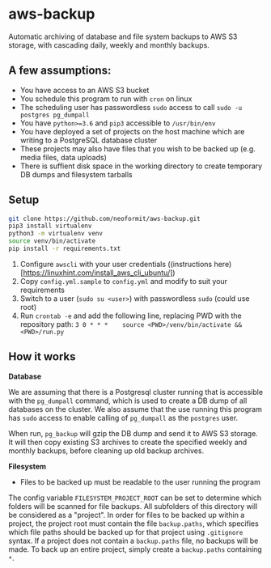 # aws-backup

Automatic archiving of database and file system backups to AWS S3 storage,
with cascading daily, weekly and monthly backups.

## A few assumptions:
- You have access to an AWS S3 bucket
- You schedule this program to run with `cron` on linux
- The scheduling user has passwordless `sudo` access to call `sudo -u postgres pg_dumpall` 
- You have `python>=3.6` and `pip3` accessible to `/usr/bin/env`
- You have deployed a set of projects on the host machine which are writing to a PostgreSQL database cluster
- These projects may also have files that you wish to be backed up (e.g. media files, data uploads)
- There is suffient disk space in the working directory to create temporary DB dumps and filesystem tarballs


## Setup

```sh
git clone https://github.com/neoformit/aws-backup.git
pip3 install virtualenv
python3 -m virtualenv venv
source venv/bin/activate
pip install -r requirements.txt
```

1. Configure `awscli` with your user credentials ((instructions here)[https://linuxhint.com/install_aws_cli_ubuntu/])
2. Copy `config.yml.sample` to `config.yml` and modify to suit your requirements
3. Switch to a user (`sudo su <user>`) with passwordless `sudo` (could use root)
4. Run `crontab -e` and add the following line, replacing PWD with the repository path:
    `3 0 * * *    source <PWD>/venv/bin/activate && <PWD>/run.py`


## How it works

**Database**

We are assuming that there is a Postgresql cluster running that is accessible with the `pg_dumpall` command, which is used to create a DB dump of all databases on the cluster. We also assume that the use running this program has `sudo` access to enable calling of `pg_dumpall` as the `postgres` user.

When run, `pg_backup` will gzip the DB dump and send it to AWS S3 storage. It will then copy existing S3 archives to create the specified weekly and monthly backups, before cleaning up old backup archives.

**Filesystem**

- Files to be backed up must be readable to the user running the program

The config variable `FILESYSTEM_PROJECT_ROOT` can be set to determine which folders will be scanned for file backups. All subfolders of this directory will be considered as a "project". In order for files to be backed up within a project, the project root must contain the file `backup.paths`, which specifies which file paths should be backed up for that project using `.gitignore` syntax. If a project does not contain a `backup.paths` file, no backups will be made. To back up an entire project, simply create a `backup.paths` containing `*`.
